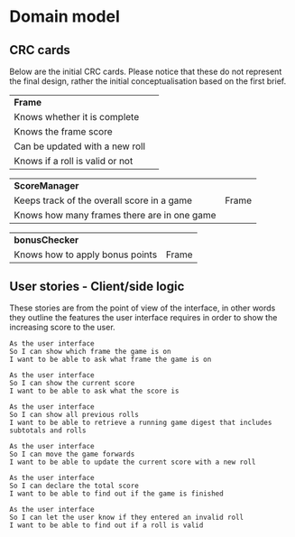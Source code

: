 # Domain model

## CRC cards
Below are the initial CRC cards. Please notice that these do not represent the final design, rather the initial conceptualisation based on the first brief.

<table>
  <tr>
    <td colspan="2"><b>Frame</b></td>
  </tr>
  <tr>
    <td>Knows whether it is complete</td>
    <td></td>
  </tr>
  <tr>
    <td>Knows the frame score</td>
    <td></td>
  </tr>
  <tr>
    <td>Can be updated with a new roll</td>
    <td></td>
  </tr>
  <tr>
    <td>Knows if a roll is valid or not</td>
    <td></td>
  </tr>
</table>

<table>
  <tr>
    <td colspan="2"><b>ScoreManager</b></td>
  </tr>
  <tr>
    <td>Keeps track of the overall score in a game</td>
    <td>Frame</td>
  </tr>
  <tr>
    <td>Knows how many frames there are in one game</td>
    <td></td>
  </tr>
</table>

<table>
  <tr>
    <td colspan="2"><b>bonusChecker</b></td>
  </tr>
  <tr>
    <td>Knows how to apply bonus points</td>
    <td>Frame</td>
  </tr>
  <tr>
</table>

## User stories - Client/side logic

These stories are from the point of view of the interface, in other words they outline the features the user interface requires in order to show the increasing score to the user.

```
As the user interface
So I can show which frame the game is on
I want to be able to ask what frame the game is on

As the user interface
So I can show the current score
I want to be able to ask what the score is

As the user interface
So I can show all previous rolls
I want to be able to retrieve a running game digest that includes subtotals and rolls

As the user interface
So I can move the game forwards
I want to be able to update the current score with a new roll

As the user interface
So I can declare the total score
I want to be able to find out if the game is finished

As the user interface
So I can let the user know if they entered an invalid roll
I want to be able to find out if a roll is valid
```
